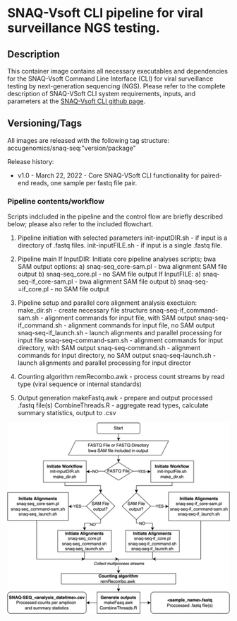 <h1>SNAQ-Vsoft CLI pipeline for viral surveillance NGS testing.</h1>

<h2>Description</h2>

This container image contains all necessary executables and dependencies for the SNAQ-Vsoft Command Line Interface (CLI) for viral surveillance testing by next-generation sequencing (NGS). Please refer to the complete description of SNAQ-VSoft CLI system requirements, inputs, and parameters at the [SNAQ-Vsoft CLI github page](https://github.com/tbmorrison/snaq-vsoft).


<h2>Versioning/Tags</h3>
All images are released with the following tag structure:
accugenomics/snaq-seq:"version/package"

Release history:

* v1.0 - March 22, 2022 - Core SNAQ-VSoft CLI functionality for paired-end reads, one sample per fastq file pair.


<h3>Pipeline contents/workflow</h3>

Scripts indcluded in the pipeline and the control flow are briefly described below; please also refer to the included flowchart.

1) Pipeline initiation with selected parameters
    init-inputDIR.sh - if input is a directory of .fastq files.
    init-inputFILE.sh - if input is a single .fastq file.

2) Pipeline main
    If InputDIR:
	Initiate core pipeline analyses scripts; bwa SAM output options:
        a) snaq-seq_core-sam.pl - bwa alignment SAM file output
        b) snaq-seq_core.pl - no SAM file output
    If InputFILE:
        a) snaq-seq-if_core-sam.pl - bwa alignment SAM file output
        b) snaq-seq-=if_core.pl - no SAM file output

3) Pipeline setup and parallel core alignment analysis exectuion:
    make_dir.sh - create necessary file structure
    snaq-seq-if_command-sam.sh - alignment commands for input file, with SAM output
    snaq-seq-if_command.sh - alignment commands for input file, no SAM output
    snaq-seq-if_launch.sh - launch alignments and parallel processing for input file
    snaq-seq-command-sam.sh - alignment commands for input directory, with SAM output
    snaq-seq-command.sh - alignment commands for input directory, no SAM output
    snaq-seq-launch.sh - launch alignments and parallel processing for input director

4) Counting algorithm
    remRecombo.awk - process count streams by read type (viral sequence or internal standards)

5) Output generation
    makeFastq.awk - prepare and output processed .fastq file(s)
    CombineThreads.R - aggregate read types, calculate summary statistics, output to .csv

<img src="https://github.com/tbmorrison/snaq-seq/blob/main/snaq-vsoft_container-v1/snaq_vsoft_flow.png" align="center"  />
